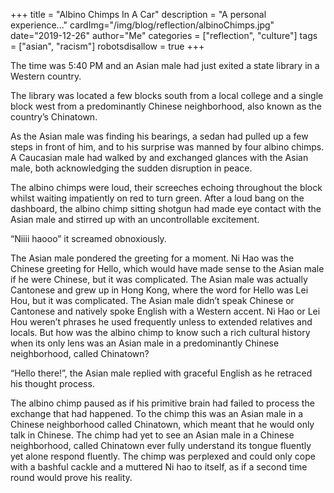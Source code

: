 +++
title = "Albino Chimps In A Car"
description = "A personal experience..."
cardImg="/img/blog/reflection/albinoChimps.jpg"
date="2019-12-26"
author="Me"
categories = ["reflection", "culture"]
tags = ["asian", "racism"]
robotsdisallow = true
+++

The time was 5:40 PM and an Asian male had just exited a state library in a Western country.

The library was located a few blocks south from a local college and a single block west from a predominantly Chinese neighborhood, also known as the country’s Chinatown.

As the Asian male was finding his bearings, a sedan had pulled up a few steps in front of him, and to his surprise was manned by four albino chimps. A Caucasian male had walked by and exchanged glances with the Asian male, both acknowledging the sudden disruption in peace.

The albino chimps were loud, their screeches echoing throughout the block whilst waiting impatiently on red to turn green. After a loud bang on the dashboard, the albino chimp sitting shotgun had made eye contact with the Asian male and stirred up with an uncontrollable excitement.

“Niiii haooo” it screamed obnoxiously.

The Asian male pondered the greeting for a moment. Ni Hao was the Chinese greeting for Hello, which would have made sense to the Asian male if he were Chinese, but it was complicated. The Asian male was actually Cantonese and grew up in Hong Kong, where the word for Hello was Lei Hou, but it was complicated. The Asian male didn’t speak Chinese or Cantonese and natively spoke English with a Western accent. Ni Hao or Lei Hou weren’t phrases he used frequently unless to extended relatives and locals. But how was the albino chimp to know such a rich cultural history when its only lens was an Asian male in a predominantly Chinese neighborhood, called Chinatown?

“Hello there!”, the Asian male replied with graceful English as he retraced his thought process.

The albino chimp paused as if his primitive brain had failed to process the exchange that had happened. To the chimp this was an Asian male in a Chinese neighborhood called Chinatown, which meant that he would only talk in Chinese. The chimp had yet to see an Asian male in a Chinese neighborhood, called Chinatown ever fully understand its tongue fluently yet alone respond fluently. The chimp was perplexed and could only cope with a bashful cackle and a muttered Ni hao to itself, as if a second time round would prove his reality.
